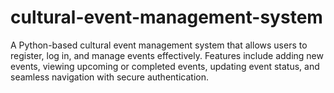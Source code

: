 # cultural-event-management-system
A Python-based cultural event management system that allows users to register, log in, and manage events effectively. Features include adding new events, viewing upcoming or completed events, updating event status, and seamless navigation with secure authentication.
